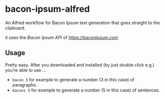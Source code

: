 # bacon-ipsum-alfred
An Alfred workflow for Bacon Ipsum text generation that goes straight to the clipboard.

it uses the *Bacon Ipsum API* of https://baconipsum.com

## Usage
Pretty easy.
After you downloaded and installed (by just double click e.g.) you’re able to use …

* `bacon 3` for example to generate a number (3 in this case) of paragraphs.
* `bacons 5` for example to generate a number (5 in this case) of sentences.
